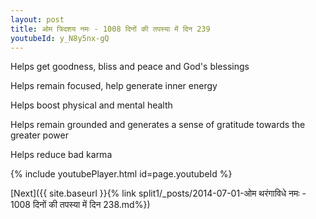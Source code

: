 ```yaml
---
layout: post
title: ओम त्रिदशय नमः - 1008 दिनों की तपस्या में दिन 239
youtubeId: y_N8y5nx-gQ
---
```

 
 
Helps get goodness, bliss and peace and God's blessings
 
Helps remain focused, help generate inner energy 
 
Helps boost physical and mental health 
 
Helps remain grounded and generates a sense of gratitude towards the greater power 
 
Helps reduce bad karma
 
 
 
 


{% include youtubePlayer.html id=page.youtubeId %}
 
[Next]({{ site.baseurl }}{% link  split1/_posts/2014-07-01-ओम थरंगाविधे नमः - 1008 दिनों की तपस्या में दिन 238.md%})
 
